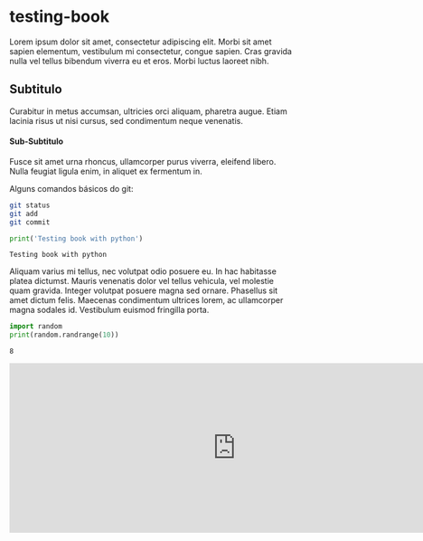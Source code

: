 # testing-book

Lorem ipsum dolor sit amet, consectetur adipiscing elit. Morbi sit amet sapien elementum, vestibulum mi consectetur, congue sapien. Cras gravida nulla vel tellus bibendum viverra eu et eros. Morbi luctus laoreet nibh. 

## Subtitulo

Curabitur in metus accumsan, ultricies orci aliquam, pharetra augue. Etiam lacinia risus ut nisi cursus, sed condimentum neque venenatis. 

#### Sub-Subtitulo

Fusce sit amet urna rhoncus, ullamcorper purus viverra, eleifend libero. Nulla feugiat ligula enim, in aliquet ex fermentum in. 

Alguns comandos básicos do git:
```bash
git status
git add
git commit
```

```python
print('Testing book with python')
```

    Testing book with python


Aliquam varius mi tellus, nec volutpat odio posuere eu. In hac habitasse platea dictumst. Mauris venenatis dolor vel tellus vehicula, vel molestie quam gravida. Integer volutpat posuere magna sed ornare. Phasellus sit amet dictum felis. Maecenas condimentum ultrices lorem, ac ullamcorper magna sodales id. Vestibulum euismod fringilla porta.



```python
import random
print(random.randrange(10))
```

    8



<iframe
    width="800"
    height="300"
    src="https://www.youtube.com/embed/NnamjfPYuiY"
    frameborder="0"
    allowfullscreen
></iframe>

<!--
[![Watch the video](https://img.youtube.com/vi/<VIDEO ID>/maxresdefault.jpg)](https://www.youtube.com/watch?v=<VIDEO ID>)
-->


